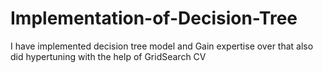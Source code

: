 # Implementation-of-Decision-Tree
I have implemented decision tree model and Gain expertise over that also did hypertuning with the help of GridSearch CV
